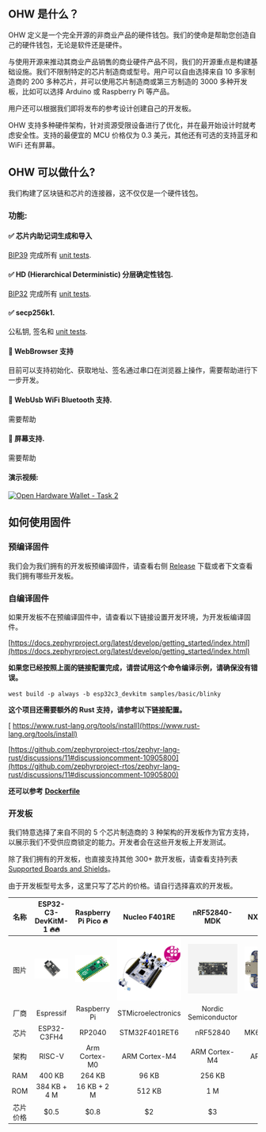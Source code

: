 ## OHW 是什么？

OHW 定义是一个完全开源的非商业产品的硬件钱包。我们的使命是帮助您创造自己的硬件钱包，无论是软件还是硬件。

与使用开源来推动其商业产品销售的商业硬件产品不同，我们的开源重点是构建基础设施。我们不限制特定的芯片制造商或型号。用户可以自由选择来自 10 多家制造商的 200 多种芯片，并可以使用芯片制造商或第三方制造的 3000 多种开发板，比如可以选择 Arduino 或 Raspberry Pi 等产品。

用户还可以根据我们即将发布的参考设计创建自己的开发板。

OHW 支持多种硬件架构，针对资源受限设备进行了优化，并在最开始设计时就考虑安全性。支持的最便宜的 MCU 价格仅为 0.3 美元，其他还有可选的支持蓝牙和 WiFi 还有屏幕。

## OHW 可以做什么?

我们构建了区块链和芯片的连接器，这不仅仅是一个硬件钱包。

### 功能:

#### ✅ 芯片内助记词生成和导入

[BIP39](https://github.com/bitcoin/bips/blob/master/bip-0039.mediawiki) 完成所有 [unit tests](https://github.com/butterfly-communtiy/ohw-lib-wallets/blob/main/src/mnemonic.rs).

#### ✅ HD (Hierarchical Deterministic) 分层确定性钱包.

[BIP32](https://github.com/bitcoin/bips/blob/master/bip-0032.mediawiki) 完成所有 [unit tests](https://github.com/butterfly-communtiy/ohw-lib-wallets/blob/main/src/wallets.rs).

#### ✅ secp256k1.

公私钥, 签名和 [unit tests](https://github.com/butterfly-communtiy/ohw-lib-wallets/blob/main/src/alg/crypto.rs).

#### 🚧 WebBrowser 支持

目前可以支持初始化、获取地址、签名通过串口在浏览器上操作，需要帮助进行下一步开发。

#### 🚧 WebUsb WiFi Bluetooth 支持.

需要帮助

#### 🚧 屏幕支持.

需要帮助

#### 演示视频:

[![Open Hardware Wallet - Task 2](https://res.cloudinary.com/marcomontalbano/image/upload/v1735636806/video_to_markdown/images/youtube--q8UIM43psh4-c05b58ac6eb4c4700831b2b3070cd403.jpg)](https://www.youtube.com/watch?v=q8UIM43psh4 "Open Hardware Wallet - Task 2")

## 如何使用固件

### 预编译固件

  我们会为我们拥有的开发板预编译固件，请查看右侧 [Release](https://github.com/butterfly-communtiy/ohw-elf-firmware/releases) 下载或者下文查看我们拥有哪些开发板。

### 自编译固件

  如果开发板不在预编译固件中，请查看以下链接设置开发环境，为开发板编译固件。

  [https://docs.zephyrproject.org/latest/develop/getting_started/index.html](https://docs.zephyrproject.org/latest/develop/getting_started/index.html)

 **如果您已经按照上面的链接配置完成，请尝试用这个命令编译示例，请确保没有错误。**

  `west build -p always -b esp32c3_devkitm samples/basic/blinky`

  **这个项目还需要额外的 Rust 支持，请参考以下链接配置。**

[  https://www.rust-lang.org/tools/install](https://www.rust-lang.org/tools/install)

  [https://github.com/zephyrproject-rtos/zephyr-lang-rust/discussions/11#discussioncomment-10905800](https://github.com/zephyrproject-rtos/zephyr-lang-rust/discussions/11#discussioncomment-10905800)

  **还可以参考** **[Dockerfile](./Dockerfile)**

### 开发板

我们特意选择了来自不同的 5 个芯片制造商的 3 种架构的开发板作为官方支持，以展示我们不受供应商锁定的能力。开发者会在这些开发板上开发测试。

除了我们拥有的开发板，也直接支持其他 300+ 款开发板，请查看支持列表 [Supported Boards and Shields](https://docs.zephyrproject.org/latest/boards/index.html)。

由于开发板型号太多，这里只写了芯片的价格。请自行选择喜欢的开发板。

|   名称   |                        ESP32-C3-DevKitM-1 🔥🔥                        |           Raspberry Pi Pico 🔥           |                 Nucleo F401RE                 |                   nRF52840-MDK                   |               NXP FRDM-K64F               |
| :------: | :--------------------------------------------------------------------: | :---------------------------------------: | :-------------------------------------------: | :-----------------------------------------------: | :---------------------------------------: |
|   图片   | ![esp32-c3-devkitm](doc/image/board/esp32-c3-devkitm-1-v1-isometric.png) | ![rpi-pico](doc/image/board/pico-board.png) | ![stm32f401](doc/image/board/nucleo_f401re.jpg) | ![nrf52840-mdk](doc/image/board/mdk52840-cover.png) | ![frdm_k64f](doc/image/board/frdm_k64f.jpg) |
|   厂商   |                               Espressif                               |               Raspberry Pi               |              STMicroelectronics              |               Nordic Semiconductor               |                    NXP                    |
|   芯片   |                              ESP32-C3FH4                              |                  RP2040                  |                 STM32F401RET6                 |                     nRF52840                     |              MK64FN1M0VLL12              |
|   架构   |                                 RISC-V                                 |               Arm Cortex-M0               |                 ARM Cortex-M4                 |                   ARM Cortex-M4                   |               ARM Cortex-M4               |
|   RAM   |                                 400 KB                                 |                  264 KB                  |                     96 KB                     |                      256 KB                      |                  256 KB                  |
|   ROM   |                              384 KB + 4 M                              |                16 KB + 2 M                |                    512 KB                    |                        1 M                        |                    1 M                    |
| 芯片价格 |                                 \$0.5                                 |                   \$0.8                   |                      \$2                      |                        \$3                        |                   \$20                   |
